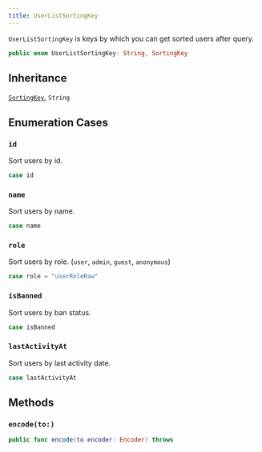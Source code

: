 ```yaml
---
title: UserListSortingKey
---
```


`UserListSortingKey` is keys by which you can get sorted users after query.

``` swift
public enum UserListSortingKey: String, SortingKey 
```

## Inheritance

[`SortingKey`](sorting-key), `String`

## Enumeration Cases

### `id`

Sort users by id.

``` swift
case id
```

### `name`

Sort users by name.

``` swift
case name
```

### `role`

Sort users by role. (`user`, `admin`, `guest`, `anonymous`)

``` swift
case role = "userRoleRaw"
```

### `isBanned`

Sort users by ban status.

``` swift
case isBanned
```

### `lastActivityAt`

Sort users by last activity date.

``` swift
case lastActivityAt
```

## Methods

### `encode(to:)`

``` swift
public func encode(to encoder: Encoder) throws 
```

